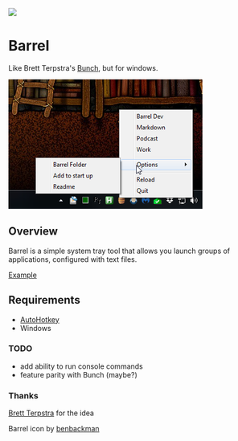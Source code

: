 ![](https://raw.githubusercontent.com/phantomdiorama/barrel/master/barrel.ico)

# Barrel
Like Brett Terpstra's [Bunch](https://brettterpstra.com/projects/bunch/), but for windows.

![](https://raw.githubusercontent.com/phantomdiorama/barrel/master/screenshot.png)

## Overview
Barrel is a simple system tray tool that allows you launch groups of applications, configured with text files.

[Example](https://github.com/phantomdiorama/barrel/blob/master/barrels/example_barrel.txt)

## Requirements
* [AutoHotkey](https://www.autohotkey.com/)
* Windows


### TODO
* add ability to run console commands
* feature parity with Bunch (maybe?)

### Thanks
[Brett Terpstra](https://brettterpstra.com/) for the idea

Barrel icon by [benbackman](http://benbackman.deviantart.com/)